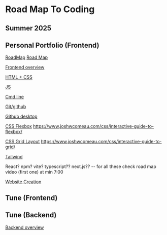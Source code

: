# Road Map To Coding
## Summer 2025

## Personal Portfolio (Frontend)

[RoadMap](https://www.youtube.com/watch?v=lQrcQ3e4mkA)
[Road Map](https://roadmap.sh/frontend?r=frontend-beginner)


[Frontend overview](https://www.youtube.com/watch?v=WG5ikvJ2TKA)

[HTML + CSS](https://www.youtube.com/watch?v=G3e-cpL7ofc)

[JS](https://www.youtube.com/watch?v=PkZNo7MFNFg)


[Cmd line](https://www.youtube.com/watch?v=uwAqEzhyjtw)

[Git/github](https://www.youtube.com/watch?v=tRZGeaHPoaw)

[Github desktop](https://www.youtube.com/watch?v=8Dd7KRpKeaE)

[CSS Flexbox](https://css-tricks.com/snippets/css/a-guide-to-flexbox/)
https://www.joshwcomeau.com/css/interactive-guide-to-flexbox/

[CSS Grid Layout](https://css-tricks.com/snippets/css/complete-guide-grid/)
https://www.joshwcomeau.com/css/interactive-guide-to-grid/

[Tailwind](https://www.youtube.com/watch?v=6biMWgD6_JY)

React?
npm?
vite?
typescript??
next.js??  -- for all these check road map video (first one) at min 7:00



[Website Creation](https://www.youtube.com/watch?v=krfUjg0S2uI)


## Tune (Frontend)



## Tune (Backend)
[Backend overview](https://www.youtube.com/watch?v=XBu54nfzxAQ)






